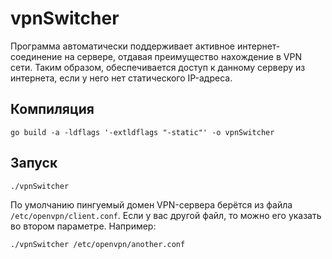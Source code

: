 # vpnSwitcher
Программа автоматически поддерживает активное интернет-соединение на сервере, отдавая преимущество нахождение в VPN сети. Таким образом, обеспечивается доступ к данному серверу из интернета, если у него нет статического IP-адреса.

## Компиляция

`go build -a -ldflags '-extldflags "-static"' -o vpnSwitcher`

## Запуск
`./vpnSwitcher`

По умолчанию пингуемый домен VPN-сервера берётся из файла `/etc/openvpn/client.conf`. Если у вас другой файл, то можно его указать во втором параметре. Например:

`./vpnSwitcher /etc/openvpn/another.conf`
